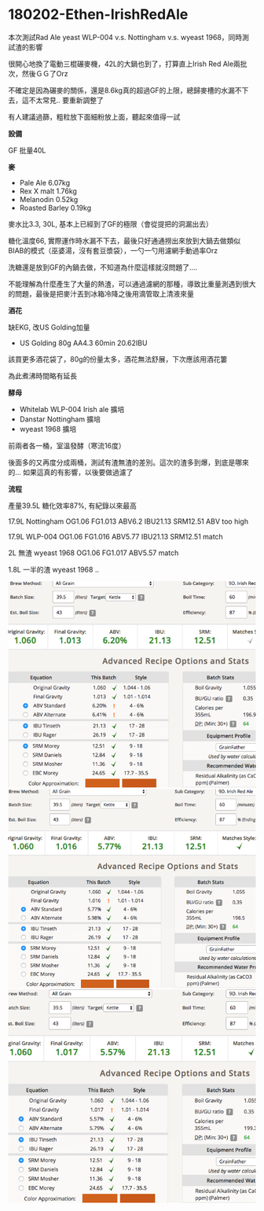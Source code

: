# 180202-Ethen-IrishRedAle

本次測試Rad Ale yeast WLP-004 v.s. Nottingham v.s. wyeast 1968，同時測試渣的影響

很開心地換了電動三棍碾麥機，42L的大鍋也到了，打算直上Irish Red Ale兩批次，然後ＧＧ了Orz

不確定是因為碾麥的關係，還是8.6kg真的超過GF的上限，總歸麥槽的水漏不下去，這不太常見.. 要重新調整了

有人建議過篩，粗粒放下面細粉放上面，聽起來值得一試

**設備**

GF 批量40L

**麥**

* Pale Ale 6.07kg
* Rex X malt 1.76kg
* Melanodin 0.52kg
* Roasted Barley 0.19kg

麥水比3.3, 30L, 基本上已經到了GF的極限（會從提把的洞漏出去）

糖化溫度66, 實際運作時水漏不下去，最後只好通通撈出來放到大鍋去做類似BIAB的模式（巫婆湯，沒有套豆漿袋），一勺一勺用濾網手動過率Orz

洗糖還是放到GF的內鍋去做，不知道為什麼這樣就沒問題了....

不能理解為什麼產生了大量的熱渣，可以通過濾網的那種，導致比重量測遇到很大的問題，最後是把麥汁丟到冰箱冷降之後用滴管取上清液來量

**酒花**

缺EKG, 改US Golding加量

* US Golding 80g AA4.3 60min 20.62IBU

該買更多酒花袋了，80g的份量太多，酒花無法舒展，下次應該用酒花簍

為此煮沸時間略有延長

**酵母**

* Whitelab WLP-004 Irish ale 擴培
* Danstar Nottingham 擴培
* wyeast 1968 擴培

前兩者各一桶，室溫發酵（寒流16度）

後面多的又再度分成兩桶，測試有渣無渣的差別。這次的渣多到爆，到底是哪來的... 如果這真的有影響，以後要做過濾了

**流程**

產量39.5L 糖化效率87%, 有紀錄以來最高

17.9L Nottingham OG1.06 FG1.013 ABV6.2 IBU21.13 SRM12.51 ABV too high

17.9L WLP-004 OG1.06 FG1.016 ABV5.77 IBU21.13 SRM12.51 match

2L 無渣 wyeast 1968 OG1.06 FG1.017 ABV5.57 match

1.8L 一半的渣 wyeast 1968 ..

![](../img/test97.png) 
![](../img/test98.png)
![](../img/test99.png)

